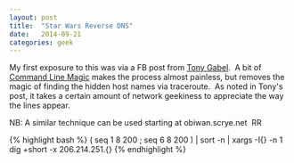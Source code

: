 ```yaml
---
layout: post
title:  "Star Wars Reverse DNS"
date:   2014-09-21
categories: geek
---
```

My first exposure to this was via a FB post from [Tony Gabel][1].  A bit of [Command Line Magic][2] makes the process almost painless, but removes the magic of finding the hidden host names via traceroute.  As noted in Tony's post, it takes a certain amount of network geekiness to appreciate the way the lines appear.

NB: A similar technique can be used starting at obiwan.scrye.net  RR

{% highlight bash %}
( seq 1 8 200 ; seq 6 8 200 ) | sort -n | xargs -I{} -n 1 dig +short -x 206.214.251.{}
{% endhighlight %}

[1]:http://www.fhsu.edu/management/gabel/
[2]:https://twitter.com/climagic/status/513705570923466752